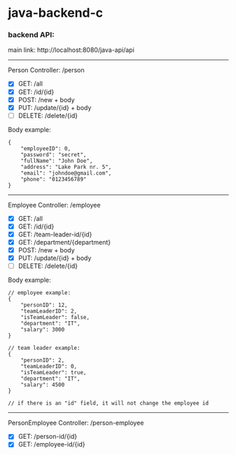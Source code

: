# java-backend-c
### backend API:
main link: http://localhost:8080/java-api/api

---

Person Controller: /person
- [x] GET: /all
- [x] GET: /id/{id}
- [x] POST: /new + body
- [x] PUT: /update/{id} + body
- [ ] DELETE: /delete/{id}

Body example:
````
{
    "employeeID": 0,
    "password": "secret",
    "fullName": "John Doe",
    "address": "Lake Park nr. 5",
    "email": "johndoe@gmail.com",
    "phone": "0123456789"
}
````

---

Employee Controller: /employee
 - [x] GET: /all
 - [x] GET: /id/{id}
 - [x] GET: /team-leader-id/{id}
 - [x] GET: /department/{department}
 - [x] POST: /new + body
 - [x] PUT: /update/{id} + body
 - [ ] DELETE: /delete/{id}

Body example:
````
// employee example:
{
    "personID": 12,
    "teamLeaderID": 2,
    "isTeamLeader": false,
    "department": "IT",
    "salary": 3000
}

// team leader example:
{
    "personID": 2,
    "teamLeaderID": 0,
    "isTeamLeader": true,
    "department": "IT",
    "salary": 4500
}

// if there is an "id" field, it will not change the employee id
````

---

PersonEmployee Controller: /person-employee
 - [x] GET: /person-id/{id}
 - [x] GET: /employee-id/{id}

